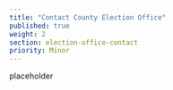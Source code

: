 ```yaml
---
title: "Contact County Election Office"
published: true
weight: 2
section: election-office-contact
priority: Minor
---
```

placeholder